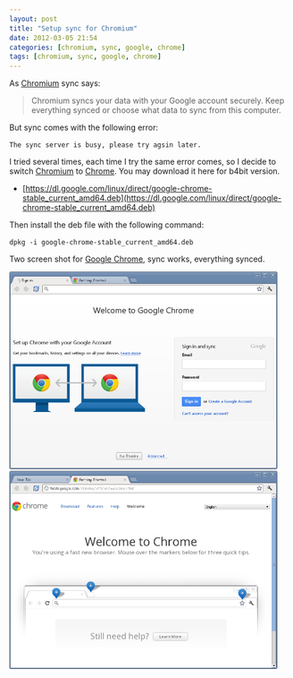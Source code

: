 ```yaml
---
layout: post
title: "Setup sync for Chromium"
date: 2012-03-05 21:54
categories: [chromium, sync, google, chrome]
tags: [chromium, sync, google, chrome]
---
```


As [Chromium](http://code.google.com/intl/en/chromium/)  sync says: 

> Chromium syncs your data with your Google account securely. Keep everything synced or choose what data to sync from this computer.

But sync comes with the following error: 

    The sync server is busy, please try agsin later.

I tried several times, each time I try the same error comes, so I decide to switch [Chromium](http://code.google.com/intl/en/chromium/)  to [Chrome](http://www.google.com/chrome). You may download it here for b4bit version.

* [https://dl.google.com/linux/direct/google-chrome-stable_current_amd64.deb](https://dl.google.com/linux/direct/google-chrome-stable_current_amd64.deb)

Then install the deb file with the following command: 

    dpkg -i google-chrome-stable_current_amd64.deb

Two screen shot for [Google Chrome](http://www.google.com/chrome), sync works, everything synced.

<img src="/assets/images/2012/03/google-chrome-sync.png" width="480px" />

<img src="/assets/images/2012/03/google-chrome-getting-started.png" width="480px" />